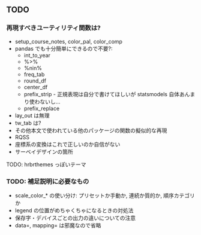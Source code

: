## TODO

### 再現すべきユーティリティ関数は?

* setup_course_notes, color_pal, color_comp
* pandas でも十分簡単にできるので不要?:
  * int_to_year
  * %>%
  * %nin%
  * freq_tab
  * round_df
  * center_df
  * prefix_strip - 正規表現は自分で書けてほしいが statsmodels 自体あんまり使わないし...
  * prefix_replace
* lay_out は無理
* tw_tab は?
* その他本文で使われている他のパッケージの関数の擬似的な再現
* RQSS
* 座標系の変換はこれで正しいのか自信がない
* サーベイデザインの箇所

TODO: hrbrthemes っぽいテーマ

### TODO: 補足説明に必要なもの

* scale_color_* の使い分け: プリセットか手動か, 連続か質的か, 順序カテゴリか
* legend の位置がめちゃくちゃになるときの対処法
* 保存字・デバイスごとの出力の違いについての注意
* data=, mapping= は邪魔なので省略